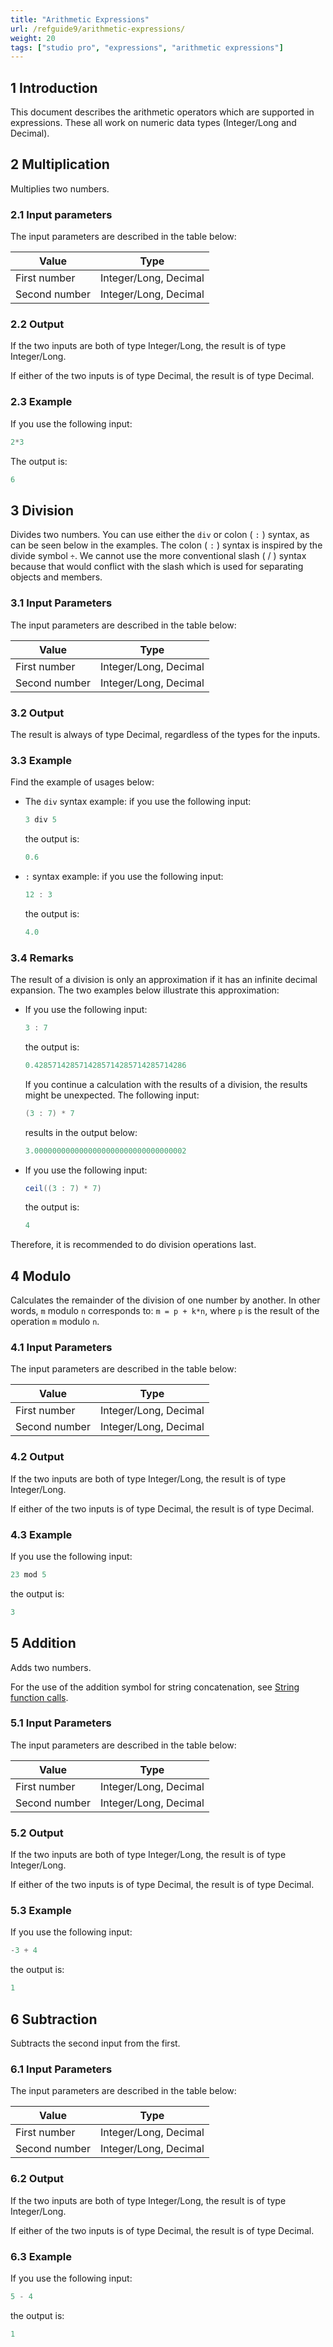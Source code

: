 ```yaml
---
title: "Arithmetic Expressions"
url: /refguide9/arithmetic-expressions/
weight: 20
tags: ["studio pro", "expressions", "arithmetic expressions"]
---
```


## 1 Introduction

This document describes the arithmetic operators which are supported in expressions. These all work on numeric data types (Integer/Long and Decimal).

## 2 Multiplication

Multiplies two numbers.

### 2.1 Input parameters

The input parameters are described in the table below:

| Value         | Type                  |
| ------------- | --------------------- |
| First number  | Integer/Long, Decimal |
| Second number | Integer/Long, Decimal |

### 2.2 Output

If the two inputs are both of type Integer/Long, the result is of type Integer/Long.

If either of the two inputs is of type Decimal, the result is of type Decimal.

### 2.3 Example

If you use the following input:

```java {linenos=false}
2*3
```

The output is:

```java {linenos=false}
6
```

## 3 Division

Divides two numbers. You can use either the `div` or colon ( ``:`` ) syntax, as can be seen below in the examples. The colon ( ``:`` ) syntax is inspired by the divide symbol `÷`. We cannot use the more conventional slash ( / ) syntax because that would conflict with the slash which is used for separating objects and members.

### 3.1 Input Parameters

The input parameters are described in the table below:

| Value         | Type                  |
| ------------- | --------------------- |
| First number  | Integer/Long, Decimal |
| Second number | Integer/Long, Decimal |

### 3.2 Output

The result is always of type Decimal, regardless of the types for the inputs.

### 3.3 Example

Find the example of usages below:

* The `div` syntax example: if you use the following input:

    ```java {linenos=false}
    3 div 5
    ```

    the output is:

    ```java {linenos=false}
    0.6
    ```

* `:` syntax example: if you use the following input:

    ```java {linenos=false}
    12 : 3
    ```

    the output is:

    ```java {linenos=false}
    4.0
    ```

### 3.4 Remarks

The result of a division is only an approximation if it has an infinite decimal expansion. The two examples below illustrate this approximation: 

* If you use the following input:

    ```java {linenos=false}
    3 : 7
    ```

    the output is:

    ```java {linenos=false}
    0.4285714285714285714285714285714286
    ```

    If you continue a calculation with the results of a division, the results might be unexpected. The following input:

    ```java {linenos=false}
    (3 : 7) * 7
    ```

    results in the output below:

    ```java {linenos=false}
    3.0000000000000000000000000000000002
    ```

* If you use the following input:

    ```java {linenos=false}
    ceil((3 : 7) * 7)
    ```

    the output is:

    ```java {linenos=false}
    4
    ```

Therefore, it is recommended to do division operations last.

## 4 Modulo

Calculates the remainder of the division of one number by another. In other words, `m` modulo `n` corresponds to: `m = p + k*n`, where `p` is the result of the operation `m` modulo `n`.

### 4.1 Input Parameters

The input parameters are described in the table below:

| Value         | Type                  |
| ------------- | --------------------- |
| First number  | Integer/Long, Decimal |
| Second number | Integer/Long, Decimal |

### 4.2 Output

If the two inputs are both of type Integer/Long, the result is of type Integer/Long.

If either of the two inputs is of type Decimal, the result is of type Decimal.

### 4.3 Example

If you use the following input:

```java {linenos=false}
23 mod 5
```

the output is:

```java {linenos=false}
3
```

## 5 Addition

Adds two numbers.

For the use of the addition symbol for string concatenation, see [String function calls](/refguide9/string-function-calls/).

### 5.1 Input Parameters

The input parameters are described in the table below:

| Value         | Type                  |
| ------------- | --------------------- |
| First number  | Integer/Long, Decimal |
| Second number | Integer/Long, Decimal |

### 5.2 Output

If the two inputs are both of type Integer/Long, the result is of type Integer/Long.

If either of the two inputs is of type Decimal, the result is of type Decimal.

### 5.3 Example

If you use the following input:

```java {linenos=false}
-3 + 4
```

the output is:

```java {linenos=false}
1
```

## 6 Subtraction

Subtracts the second input from the first.

### 6.1 Input Parameters

The input parameters are described in the table below:

| Value         | Type                  |
| ------------- | --------------------- |
| First number  | Integer/Long, Decimal |
| Second number | Integer/Long, Decimal |

### 6.2 Output

If the two inputs are both of type Integer/Long, the result is of type Integer/Long.

If either of the two inputs is of type Decimal, the result is of type Decimal.

### 6.3 Example

If you use the following input:

```java {linenos=false}
5 - 4
```

the output is:

```java {linenos=false}
1
```

